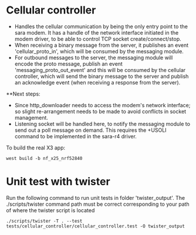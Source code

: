 # Cellular controller

   * Handles the cellular communication by being the only entry point to the 
sara modem. It has a handle of the network interface initiated in the modem 
     driver, to be able to control TCP socket create/connect/stop.
  * When receiving a binary message from the server, it publishes an event 
    'cellular_proto_in', which will be consumed by the messaging module.
   * For outbound messages to the server, the messaging module will encode 
     the proto message, publish an event 'messaging_proto_out_event' and 
     this will be consumed by the cellular controller, which will send the 
     binary message to the server and publish an acknowledge event (when 
     receiving a response from the server).
     
**Next steps:
  * Since http_downloader needs to access the modem's network interface; 
so slight re-arrangement needs to be made to avoid conflicts in socket 
management.
   * Listening socket will be handled here, to notify the messaging module 
     to send out a poll message on demand. This requires the +USOLI 
     command to be implemented in the sara-r4 driver.


To build the real X3 app:
```
west build -b nf_x25_nrf52840
```

# Unit test with twister
Run the following command to run unit tests in folder 'twister_output'. The ./scripts/twister command path must be correct corresponding to your path of where the twister script is located
```
./scripts/twister -T . --test  
tests/cellular_controller/cellular_controller.test -O twister_output
```

